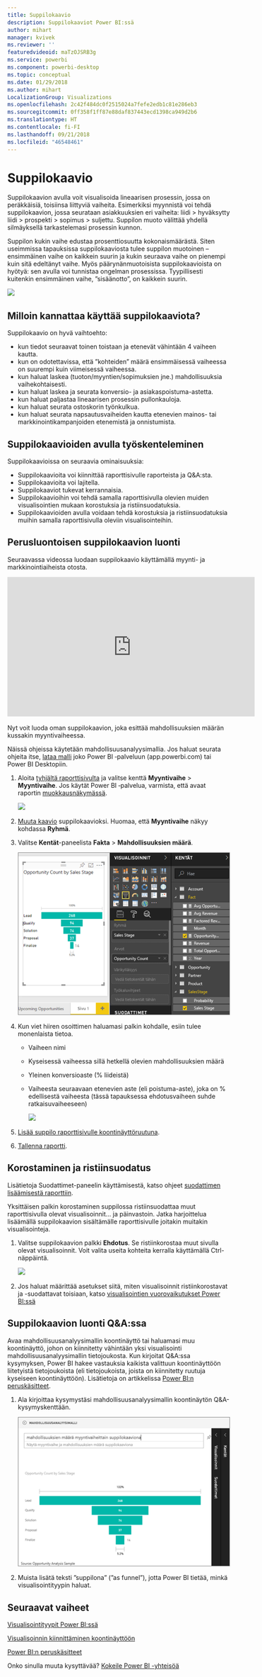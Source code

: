 ```yaml
---
title: Suppilokaavio
description: Suppilokaaviot Power BI:ssä
author: mihart
manager: kvivek
ms.reviewer: ''
featuredvideoid: maTzOJSRB3g
ms.service: powerbi
ms.component: powerbi-desktop
ms.topic: conceptual
ms.date: 01/29/2018
ms.author: mihart
LocalizationGroup: Visualizations
ms.openlocfilehash: 2c42f484dc0f2515024a7fefe2edb1c81e286eb3
ms.sourcegitcommit: 0ff358f1ff87e88daf837443ecd1398ca949d2b6
ms.translationtype: HT
ms.contentlocale: fi-FI
ms.lasthandoff: 09/21/2018
ms.locfileid: "46548461"
---
```

# <a name="funnel-charts"></a>Suppilokaavio
Suppilokaavion avulla voit visualisoida lineaarisen prosessin, jossa on peräkkäisiä, toisiinsa liittyviä vaiheita. Esimerkiksi myynnistä voi tehdä suppilokaavion, jossa seurataan asiakkuuksien eri vaiheita: liidi \> hyväksytty liidi \> prospekti \> sopimus \> suljettu.  Suppilon muoto välittää yhdellä silmäyksellä tarkastelemasi prosessin kunnon.

Suppilon kukin vaihe edustaa prosenttiosuutta kokonaismäärästä. Siten useimmissa tapauksissa suppilokaaviosta tulee suppilon muotoinen – ensimmäinen vaihe on kaikkein suurin ja kukin seuraava vaihe on pienempi kuin sitä edeltänyt vaihe.  Myös päärynänmuotoisista suppilokaavioista on hyötyä: sen avulla voi tunnistaa ongelman prosessissa.  Tyypillisesti kuitenkin ensimmäinen vaihe, ”sisäänotto”, on kaikkein suurin.

![](media/power-bi-visualization-funnel-charts/funnelplain.png)

## <a name="when-to-use-a-funnel-chart"></a>Milloin kannattaa käyttää suppilokaaviota?
Suppilokaavio on hyvä vaihtoehto:

* kun tiedot seuraavat toinen toistaan ja etenevät vähintään 4 vaiheen kautta.
* kun on odotettavissa, että ”kohteiden” määrä ensimmäisessä vaiheessa on suurempi kuin viimeisessä vaiheessa.
* kun haluat laskea (tuoton/myyntien/sopimuksien jne.) mahdollisuuksia vaihekohtaisesti.
* kun haluat laskea ja seurata konversio- ja asiakaspoistuma-astetta.
* kun haluat paljastaa lineaarisen prosessin pullonkauloja.
* kun haluat seurata ostoskorin työnkulkua.
* kun haluat seurata napsautusvaiheiden kautta etenevien mainos- tai markkinointikampanjoiden etenemistä ja onnistumista.

## <a name="working-with-funnel-charts"></a>Suppilokaavioiden avulla työskenteleminen
Suppilokaavioissa on seuraavia ominaisuuksia:

* Suppilokaavioita voi kiinnittää raporttisivulle raporteista ja Q&A:sta.
* Suppilokaavioita voi lajitella.
* Suppilokaaviot tukevat kerrannaisia.
* Suppilokaavioihin voi tehdä samalla raporttisivulla olevien muiden visualisointien mukaan korostuksia ja ristiinsuodatuksia.
* Suppilokaavioiden avulla voidaan tehdä korostuksia ja ristiinsuodatuksia muihin samalla raporttisivulla oleviin visualisointeihin.

## <a name="create-a-basic-funnel-chart"></a>Perusluontoisen suppilokaavion luonti
Seuraavassa videossa luodaan suppilokaavio käyttämällä myynti- ja markkinointiaiheista otosta.

<iframe width="560" height="315" src="https://www.youtube.com/embed/qKRZPBnaUXM" frameborder="0" allow="autoplay; encrypted-media" allowfullscreen></iframe>


Nyt voit luoda oman suppilokaavion, joka esittää mahdollisuuksien määrän kussakin myyntivaiheessa.

Näissä ohjeissa käytetään mahdollisuusanalyysimallia. Jos haluat seurata ohjeita itse, [lataa malli](../sample-datasets.md) joko Power BI ‑palveluun (app.powerbi.com) tai Power BI Desktopiin.   

1. Aloita [tyhjältä raporttisivulta](../power-bi-report-add-page.md) ja valitse kenttä **Myyntivaihe** \> **Myyntivaihe**. Jos käytät Power BI ‑palvelua, varmista, että avaat raportin [muokkausnäkymässä](../service-interact-with-a-report-in-editing-view.md).
   
    ![](media/power-bi-visualization-funnel-charts/funnelselectfield_new.png)
2. [Muuta kaavio](power-bi-report-change-visualization-type.md) suppilokaavioksi. Huomaa, että **Myyntivaihe** näkyy kohdassa **Ryhmä**. 
3. Valitse **Kentät**-paneelista **Fakta** \> **Mahdollisuuksien määrä**.
   
    ![](media/power-bi-visualization-funnel-charts/power-bi-funnel.png)
4. Kun viet hiiren osoittimen haluamasi palkin kohdalle, esiin tulee monenlaista tietoa.
   
   * Vaiheen nimi
   * Kyseisessä vaiheessa sillä hetkellä olevien mahdollisuuksien määrä
   * Yleinen konversioaste (% liideistä) 
   * Vaiheesta seuraavaan etenevien aste (eli poistuma-aste), joka on % edellisestä vaiheesta (tässä tapauksessa ehdotusvaiheen suhde ratkaisuvaiheeseen)
     
     ![](media/power-bi-visualization-funnel-charts/funnelhover_new.png)
5. [Lisää suppilo raporttisivulle koontinäyttöruutuna](../consumer/end-user-tiles.md). 
6. [Tallenna raportti](../service-report-save.md).

## <a name="highlighting-and-cross-filtering"></a>Korostaminen ja ristiinsuodatus
Lisätietoja Suodattimet-paneelin käyttämisestä, katso ohjeet [suodattimen lisäämisestä raporttiin](../power-bi-report-add-filter.md).

Yksittäisen palkin korostaminen suppilossa ristiinsuodattaa muut raporttisivulla olevat visualisoinnit... ja päinvastoin. Jatka harjoittelua lisäämällä suppilokaavion sisältämälle raporttisivulle joitakin muitakin visualisointeja.

1. Valitse suppilokaavion palkki **Ehdotus**. Se ristiinkorostaa muut sivulla olevat visualisoinnit. Voit valita useita kohteita kerralla käyttämällä Ctrl-näppäintä.
   
   ![](media/power-bi-visualization-funnel-charts/funnelchartnoowl.gif)
2. Jos haluat määrittää asetukset siitä, miten visualisoinnit ristiinkorostavat ja -suodattavat toisiaan, katso [visualisointien vuorovaikutukset Power BI:ssä](../consumer/end-user-interactions.md)

## <a name="create-a-funnel-chart-in-qa"></a>Suppilokaavion luonti Q&A:ssa
Avaa mahdollisuusanalyysimallin koontinäyttö tai haluamasi muu koontinäyttö, johon on kiinnitetty vähintään yksi visualisointi mahdollisuusanalyysimallin tietojoukosta.  Kun kirjoitat Q&A:ssa kysymyksen, Power BI hakee vastauksia kaikista valittuun koontinäyttöön liitetyistä tietojoukoista (eli tietojoukoista, joista on kiinnitetty ruutuja kyseiseen koontinäyttöön). Lisätietoja on artikkelissa [Power BI:n peruskäsitteet](../consumer/end-user-basic-concepts.md).

1. Ala kirjoittaa kysymystäsi mahdollisuusanalyysimallin koontinäytön Q&A-kysymyskenttään.
   
   ![](media/power-bi-visualization-funnel-charts/funnelfromqna_new.png)
   
2. Muista lisätä teksti ”suppilona” (”as funnel”), jotta Power BI tietää, minkä visualisointityypin haluat.

## <a name="next-steps"></a>Seuraavat vaiheet
[Visualisointityypit Power BI:ssä](power-bi-visualization-types-for-reports-and-q-and-a.md)

[Visualisoinnin kiinnittäminen koontinäyttöön](../service-dashboard-pin-tile-from-report.md)

[Power BI:n peruskäsitteet](../consumer/end-user-basic-concepts.md)

Onko sinulla muuta kysyttävää? [Kokeile Power BI -yhteisöä](http://community.powerbi.com/)

